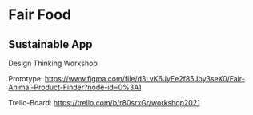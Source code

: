 
# Fair Food

## Sustainable App
Design Thinking Workshop

Prototype:
https://www.figma.com/file/d3LvK6JyEe2f85Jby3seX0/Fair-Animal-Product-Finder?node-id=0%3A1

Trello-Board:
https://trello.com/b/r80srxGr/workshop2021
